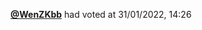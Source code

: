  <a href=https://github.com/WenZKbb><strong>@WenZKbb</strong></a>  had voted  at 31/01/2022, 14:26 
